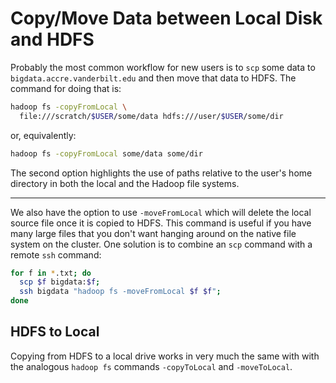 # Copy/Move Data between Local Disk and HDFS 

Probably the most common workflow for new users is to `scp` some data to
`bigdata.accre.vanderbilt.edu` and then move that data to HDFS. The command
for doing that is:

```bash
hadoop fs -copyFromLocal \
  file:///scratch/$USER/some/data hdfs:///user/$USER/some/dir
```

or, equivalently:

```bash
hadoop fs -copyFromLocal some/data some/dir
```

The second option highlights the use of paths relative to the user's home 
directory in both the local and the Hadoop file systems.

---

We also have the option to use `-moveFromLocal` which will delete
the local source file once it is copied to HDFS. This command is useful if 
you have many large files that you don't want hanging around on the native 
file system on the cluster. One solution is to combine an `scp` command with a
remote `ssh` command:

```bash
for f in *.txt; do 
  scp $f bigdata:$f; 
  ssh bigdata "hadoop fs -moveFromLocal $f $f"; 
done
```

## HDFS to Local

Copying from HDFS to a local drive works in very much the same with with the 
analogous `hadoop fs` commands `-copyToLocal` and `-moveToLocal`.
